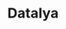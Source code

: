 ---
title: Datalya
description: All updates and information about Datalya, a simple and modern database manager.
image: datalya.png

# Badge style
style:
    background: "#0054e6"
    color: "#fff"
---